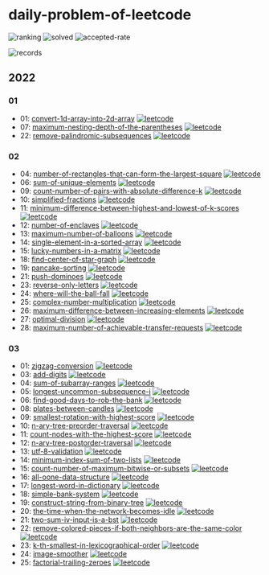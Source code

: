 
# daily-problem-of-leetcode

![ranking](https://leetcode-badge.haozibi.dev/v1cn/ranking/xhofe.svg?logo=leetcode&color=4299E1)
![solved](https://leetcode-badge.haozibi.dev/v1cn/solved/xhofe.svg)
![accepted-rate](https://leetcode-badge.haozibi.dev/v1cn/accepted-rate/xhofe.svg?color=9F7AEA)

![records](https://leetcode-badge.haozibi.dev/v1cn/chart/submission-calendar/xhofe.svg)

## 2022
### 01
- 01: [convert-1d-array-into-2d-array](./2022/01/01-convert-1d-array-into-2d-array.rs) [![leetcode](https://img.shields.io/badge/-link-38B2AC?logo=leetcode)](https://leetcode-cn.com/problems/convert-1d-array-into-2d-array/)
- 07: [maximum-nesting-depth-of-the-parentheses](./2022/01/07-maximum-nesting-depth-of-the-parentheses.rs) [![leetcode](https://img.shields.io/badge/-link-38B2AC?logo=leetcode)](https://leetcode-cn.com/problems/maximum-nesting-depth-of-the-parentheses/)
- 22: [remove-palindromic-subsequences](./2022/01/22-remove-palindromic-subsequences.go) [![leetcode](https://img.shields.io/badge/-link-38B2AC?logo=leetcode)](https://leetcode-cn.com/problems/remove-palindromic-subsequences/)
### 02
- 04: [number-of-rectangles-that-can-form-the-largest-square](./2022/02/04-number-of-rectangles-that-can-form-the-largest-square.go) [![leetcode](https://img.shields.io/badge/-link-38B2AC?logo=leetcode)](https://leetcode-cn.com/problems/number-of-rectangles-that-can-form-the-largest-square/)
- 06: [sum-of-unique-elements](./2022/02/06-sum-of-unique-elements.go) [![leetcode](https://img.shields.io/badge/-link-38B2AC?logo=leetcode)](https://leetcode-cn.com/problems/sum-of-unique-elements/)
- 09: [count-number-of-pairs-with-absolute-difference-k](./2022/02/09-count-number-of-pairs-with-absolute-difference-k.rs) [![leetcode](https://img.shields.io/badge/-link-38B2AC?logo=leetcode)](https://leetcode-cn.com/problems/count-number-of-pairs-with-absolute-difference-k/)
- 10: [simplified-fractions](./2022/02/10-simplified-fractions.rs) [![leetcode](https://img.shields.io/badge/-link-38B2AC?logo=leetcode)](https://leetcode-cn.com/problems/simplified-fractions/)
- 11: [minimum-difference-between-highest-and-lowest-of-k-scores](./2022/02/11-minimum-difference-between-highest-and-lowest-of-k-scores.rs) [![leetcode](https://img.shields.io/badge/-link-38B2AC?logo=leetcode)](https://leetcode-cn.com/problems/minimum-difference-between-highest-and-lowest-of-k-scores/)
- 12: [number-of-enclaves](./2022/02/12-number-of-enclaves.rs) [![leetcode](https://img.shields.io/badge/-link-38B2AC?logo=leetcode)](https://leetcode-cn.com/problems/number-of-enclaves/)
- 13: [maximum-number-of-balloons](./2022/02/13-maximum-number-of-balloons.rs) [![leetcode](https://img.shields.io/badge/-link-38B2AC?logo=leetcode)](https://leetcode-cn.com/problems/maximum-number-of-balloons/)
- 14: [single-element-in-a-sorted-array](./2022/02/14-single-element-in-a-sorted-array.rs) [![leetcode](https://img.shields.io/badge/-link-38B2AC?logo=leetcode)](https://leetcode-cn.com/problems/single-element-in-a-sorted-array/)
- 15: [lucky-numbers-in-a-matrix](./2022/02/15-lucky-numbers-in-a-matrix.rs) [![leetcode](https://img.shields.io/badge/-link-38B2AC?logo=leetcode)](https://leetcode-cn.com/problems/lucky-numbers-in-a-matrix/)
- 18: [find-center-of-star-graph](./2022/02/18-find-center-of-star-graph.go) [![leetcode](https://img.shields.io/badge/-link-38B2AC?logo=leetcode)](https://leetcode-cn.com/problems/find-center-of-star-graph/)
- 19: [pancake-sorting](./2022/02/19-pancake-sorting.go) [![leetcode](https://img.shields.io/badge/-link-38B2AC?logo=leetcode)](https://leetcode-cn.com/problems/pancake-sorting/)
- 21: [push-dominoes](./2022/02/21-push-dominoes.cpp) [![leetcode](https://img.shields.io/badge/-link-38B2AC?logo=leetcode)](https://leetcode-cn.com/problems/push-dominoes/)
- 23: [reverse-only-letters](./2022/02/23-reverse-only-letters.cpp) [![leetcode](https://img.shields.io/badge/-link-38B2AC?logo=leetcode)](https://leetcode-cn.com/problems/reverse-only-letters/)
- 24: [where-will-the-ball-fall](./2022/02/24-where-will-the-ball-fall.cpp) [![leetcode](https://img.shields.io/badge/-link-38B2AC?logo=leetcode)](https://leetcode-cn.com/problems/where-will-the-ball-fall/)
- 25: [complex-number-multiplication](./2022/02/25-complex-number-multiplication.cpp) [![leetcode](https://img.shields.io/badge/-link-38B2AC?logo=leetcode)](https://leetcode-cn.com/problems/complex-number-multiplication/)
- 26: [maximum-difference-between-increasing-elements](./2022/02/26-maximum-difference-between-increasing-elements.cpp) [![leetcode](https://img.shields.io/badge/-link-38B2AC?logo=leetcode)](https://leetcode-cn.com/problems/maximum-difference-between-increasing-elements/)
- 27: [optimal-division](./2022/02/27-optimal-division.cpp) [![leetcode](https://img.shields.io/badge/-link-38B2AC?logo=leetcode)](https://leetcode-cn.com/problems/optimal-division/)
- 28: [maximum-number-of-achievable-transfer-requests](./2022/02/28-maximum-number-of-achievable-transfer-requests.cpp) [![leetcode](https://img.shields.io/badge/-link-38B2AC?logo=leetcode)](https://leetcode-cn.com/problems/maximum-number-of-achievable-transfer-requests/)
### 03
- 01: [zigzag-conversion](./2022/03/01-zigzag-conversion.cpp) [![leetcode](https://img.shields.io/badge/-link-38B2AC?logo=leetcode)](https://leetcode-cn.com/problems/zigzag-conversion/)
- 03: [add-digits](./2022/03/03-add-digits.cpp) [![leetcode](https://img.shields.io/badge/-link-38B2AC?logo=leetcode)](https://leetcode-cn.com/problems/add-digits/)
- 04: [sum-of-subarray-ranges](./2022/03/04-sum-of-subarray-ranges.cpp) [![leetcode](https://img.shields.io/badge/-link-38B2AC?logo=leetcode)](https://leetcode-cn.com/problems/sum-of-subarray-ranges/)
- 05: [longest-uncommon-subsequence-i](./2022/03/05-longest-uncommon-subsequence-i.cpp) [![leetcode](https://img.shields.io/badge/-link-38B2AC?logo=leetcode)](https://leetcode-cn.com/problems/longest-uncommon-subsequence-i/)
- 06: [find-good-days-to-rob-the-bank](./2022/03/06-find-good-days-to-rob-the-bank.go) [![leetcode](https://img.shields.io/badge/-link-38B2AC?logo=leetcode)](https://leetcode-cn.com/problems/find-good-days-to-rob-the-bank/)
- 08: [plates-between-candles](./2022/03/08-plates-between-candles.go) [![leetcode](https://img.shields.io/badge/-link-38B2AC?logo=leetcode)](https://leetcode-cn.com/problems/plates-between-candles/)
- 09: [smallest-rotation-with-highest-score](./2022/03/09-smallest-rotation-with-highest-score.rs) [![leetcode](https://img.shields.io/badge/-link-38B2AC?logo=leetcode)](https://leetcode-cn.com/problems/smallest-rotation-with-highest-score/)
- 10: [n-ary-tree-preorder-traversal](./2022/03/10-n-ary-tree-preorder-traversal.go) [![leetcode](https://img.shields.io/badge/-link-38B2AC?logo=leetcode)](https://leetcode-cn.com/problems/n-ary-tree-preorder-traversal/)
- 11: [count-nodes-with-the-highest-score](./2022/03/11-count-nodes-with-the-highest-score.rs) [![leetcode](https://img.shields.io/badge/-link-38B2AC?logo=leetcode)](https://leetcode-cn.com/problems/count-nodes-with-the-highest-score/)
- 12: [n-ary-tree-postorder-traversal](./2022/03/12-n-ary-tree-postorder-traversal.go) [![leetcode](https://img.shields.io/badge/-link-38B2AC?logo=leetcode)](https://leetcode-cn.com/problems/n-ary-tree-postorder-traversal/)
- 13: [utf-8-validation](./2022/03/13-utf-8-validation.rs) [![leetcode](https://img.shields.io/badge/-link-38B2AC?logo=leetcode)](https://leetcode-cn.com/problems/utf-8-validation/)
- 14: [minimum-index-sum-of-two-lists](./2022/03/14-minimum-index-sum-of-two-lists.rs) [![leetcode](https://img.shields.io/badge/-link-38B2AC?logo=leetcode)](https://leetcode-cn.com/problems/minimum-index-sum-of-two-lists/)
- 15: [count-number-of-maximum-bitwise-or-subsets](./2022/03/15-count-number-of-maximum-bitwise-or-subsets.rs) [![leetcode](https://img.shields.io/badge/-link-38B2AC?logo=leetcode)](https://leetcode-cn.com/problems/count-number-of-maximum-bitwise-or-subsets/)
- 16: [all-oone-data-structure](./2022/03/16-all-oone-data-structure.go) [![leetcode](https://img.shields.io/badge/-link-38B2AC?logo=leetcode)](https://leetcode-cn.com/problems/all-oone-data-structure/)
- 17: [longest-word-in-dictionary](./2022/03/17-longest-word-in-dictionary.rs) [![leetcode](https://img.shields.io/badge/-link-38B2AC?logo=leetcode)](https://leetcode-cn.com/problems/longest-word-in-dictionary/)
- 18: [simple-bank-system](./2022/03/18-simple-bank-system.rs) [![leetcode](https://img.shields.io/badge/-link-38B2AC?logo=leetcode)](https://leetcode-cn.com/problems/simple-bank-system/)
- 19: [construct-string-from-binary-tree](./2022/03/19-construct-string-from-binary-tree.rs) [![leetcode](https://img.shields.io/badge/-link-38B2AC?logo=leetcode)](https://leetcode-cn.com/problems/construct-string-from-binary-tree/)
- 20: [the-time-when-the-network-becomes-idle](./2022/03/20-the-time-when-the-network-becomes-idle.rs) [![leetcode](https://img.shields.io/badge/-link-38B2AC?logo=leetcode)](https://leetcode-cn.com/problems/the-time-when-the-network-becomes-idle/)
- 21: [two-sum-iv-input-is-a-bst](./2022/03/21-two-sum-iv-input-is-a-bst.rs) [![leetcode](https://img.shields.io/badge/-link-38B2AC?logo=leetcode)](https://leetcode-cn.com/problems/two-sum-iv-input-is-a-bst/)
- 22: [remove-colored-pieces-if-both-neighbors-are-the-same-color](./2022/03/22-remove-colored-pieces-if-both-neighbors-are-the-same-color.rs) [![leetcode](https://img.shields.io/badge/-link-38B2AC?logo=leetcode)](https://leetcode-cn.com/problems/remove-colored-pieces-if-both-neighbors-are-the-same-color/)
- 23: [k-th-smallest-in-lexicographical-order](./2022/03/23-k-th-smallest-in-lexicographical-order.rs) [![leetcode](https://img.shields.io/badge/-link-38B2AC?logo=leetcode)](https://leetcode-cn.com/problems/k-th-smallest-in-lexicographical-order/)
- 24: [image-smoother](./2022/03/24-image-smoother.rs) [![leetcode](https://img.shields.io/badge/-link-38B2AC?logo=leetcode)](https://leetcode-cn.com/problems/image-smoother/)
- 25: [factorial-trailing-zeroes](./2022/03/25-factorial-trailing-zeroes.rs) [![leetcode](https://img.shields.io/badge/-link-38B2AC?logo=leetcode)](https://leetcode-cn.com/problems/factorial-trailing-zeroes/)
